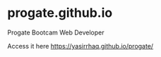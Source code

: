# progate.github.io
Progate Bootcam Web Developer

Access it here https://yasirrhaq.github.io/progate/

